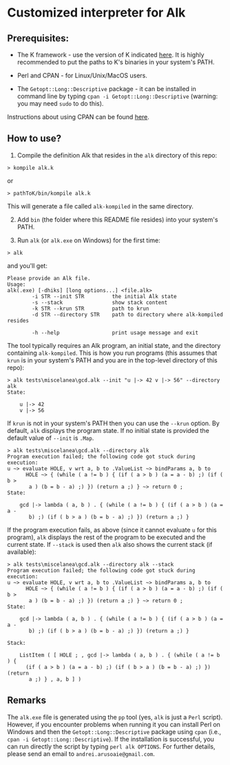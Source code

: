 Customized interpreter for Alk
==============================

Prerequisites:
-------------

* The K framework - use the version of K indicated [here](https://github.com/alk-language/k-semantics).
  It is highly recommended to put the paths to K's binaries in your system's PATH.

* Perl and CPAN - for Linux/Unix/MacOS users.
* The `Getopt::Long::Descriptive` package - it can be installed in command line by typing `cpan -i Getopt::Long::Descriptive` (warning: you may need `sudo` to do this). 

Instructions about using CPAN can be found [here](http://www.cpan.org/modules/INSTALL.html).

How to use?
-----------

1. Compile the definition Alk that resides in the `alk` directory of this repo:

```> kompile alk.k```

or 

```> pathToK/bin/kompile alk.k```

This will generate a file called `alk-kompiled` in the same directory.

2. Add `bin` (the folder where this README file resides) into your system's PATH.

3. Run `alk` (or `alk.exe` on Windows) for the first time:

```> alk```

and you'll get:
```
Please provide an Alk file.
Usage:
alk(.exe) [-dhiks] [long options...] <file.alk>
        -i STR --init STR         the initial Alk state
        -s --stack                show stack content
        -k STR --krun STR         path to krun
        -d STR --directory STR    path to directory where alk-kompiled resides

        -h --help                 print usage message and exit
```

The tool typically requires an Alk program, an initial state, and the directory containing `alk-kompiled`. 
This is how you run programs (this assumes that `krun` is in your system's PATH and you are in the top-level directory of this repo):

```
> alk tests\miscelanea\gcd.alk --init "u |-> 42 v |-> 56" --directory alk
State:

    u |-> 42
    v |-> 56
```

If `krun` is not in your system's PATH then you can use the `--krun` option.
By default, `alk` displays the program state. If no initial state is provided the default value of `--init` is `.Map`.

```
> alk tests\miscelanea\gcd.alk --directory alk
Program execution failed; the following code got stuck during execution:
u ~> evaluate HOLE, v wrt a, b to .ValueList ~> bindParams a, b to
      HOLE ~> { (while ( a != b ) { (if ( a > b ) (a = a - b) ;) (if ( b >
       a ) (b = b - a) ;) }) (return a ;) } ~> return 0 ;
State:

    gcd |-> lambda ( a, b ) . { (while ( a != b ) { (if ( a > b ) (a = a -
       b) ;) (if ( b > a ) (b = b - a) ;) }) (return a ;) }
```

If the program execution fails, as above (since it cannot evaluate `u` for this program), `alk` displays the rest of the program to be executed and the current state.
If `--stack` is used then `alk` also shows the current stack (if available):

```
> alk tests\miscelanea\gcd.alk --directory alk --stack
Program execution failed; the following code got stuck during execution:
u ~> evaluate HOLE, v wrt a, b to .ValueList ~> bindParams a, b to
      HOLE ~> { (while ( a != b ) { (if ( a > b ) (a = a - b) ;) (if ( b >
       a ) (b = b - a) ;) }) (return a ;) } ~> return 0 ;
State:

    gcd |-> lambda ( a, b ) . { (while ( a != b ) { (if ( a > b ) (a = a -
       b) ;) (if ( b > a ) (b = b - a) ;) }) (return a ;) }

Stack:

    ListItem ( [ HOLE ; , gcd |-> lambda ( a, b ) . { (while ( a != b ) {
      (if ( a > b ) (a = a - b) ;) (if ( b > a ) (b = b - a) ;) }) (return
       a ;) } , a, b ] )
```

Remarks
-------

The `alk.exe` file is generated using the `pp` tool (yes, `alk` is just a `Perl` script). 
However, if you encounter problems when running it you can install Perl on Windows and then the `Getopt::Long::Descriptive` package using `cpan` (i.e., `cpan -i Getopt::Long::Descriptive`). 
If the installation is successful, you can run directly the script by typing `perl alk OPTIONS`. For further details, please send an email to `andrei.arusoaie@gmail.com`.

